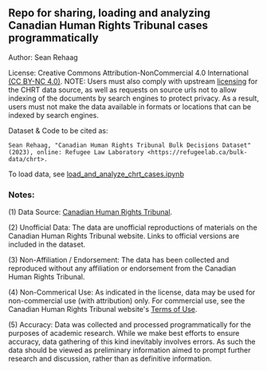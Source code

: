 ## Repo for sharing, loading and analyzing Canadian Human Rights Tribunal cases programmatically

Author: Sean Rehaag

License: Creative Commons Attribution-NonCommercial 4.0 International [(CC BY-NC 4.0)](https://creativecommons.org/licenses/by-nc/4.0/). NOTE: Users must also comply with upstream [licensing](https://www.chrt-tcdp.gc.ca/transparency/terms-and-conditions-en.html) for the CHRT data source, as well as requests on source urls not to allow indexing of the documents by search engines to protect privacy. As a result, users must not make the data available in formats or locations that can be indexed by search engines.

Dataset & Code to be cited as: 

    Sean Rehaag, "Canadian Human Rights Tribunal Bulk Decisions Dataset" (2023), online: Refugee Law Laboratory <https://refugeelab.ca/bulk-data/chrt>.

To load data, see [load_and_analyze_chrt_cases.ipynb](https://github.com/Refugee-Law-Lab/chrt_bulk_data/blob/master/load_and_analyze_chrt_cases.ipynb)

### Notes:

(1) Data Source: [Canadian Human Rights Tribunal](https://www.chrt-tcdp.gc.ca). 

(2) Unofficial Data: The data are unofficial reproductions of materials on the Canadian Human Rights Tribunal website. Links to official versions are included in the dataset.

(3) Non-Affiliation / Endorsement: The data has been collected and reproduced without any affiliation or endorsement from the Canadian Human Rights Tribunal.

(4) Non-Commerical Use: As indicated in the license, data may be used for non-commercial use (with attribution) only. For commercial use, see the Canadian Human Rights Tribunal website's [Terms of Use](https://www.chrt-tcdp.gc.ca/transparency/terms-and-conditions-en.html).

(5) Accuracy: Data was collected and processed programmatically for the purposes of academic research. While we make best efforts to ensure accuracy, data gathering of this kind inevitably involves errors. As such the data should be viewed as preliminary information aimed to prompt further research and discussion, rather than as definitive information. 
